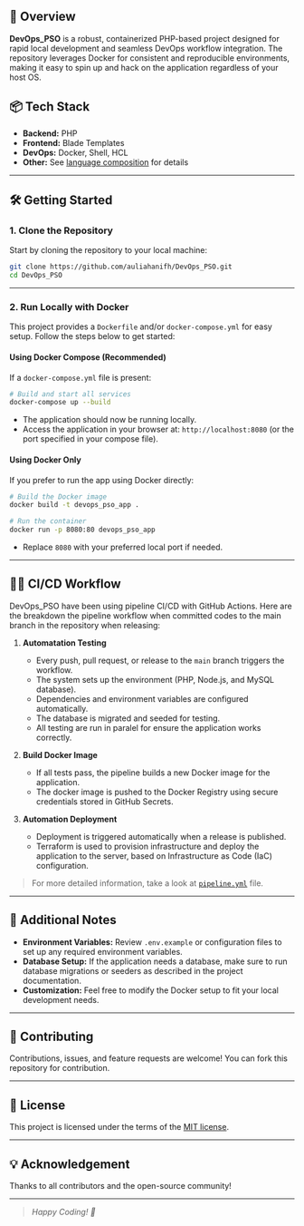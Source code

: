 ## 🚀 Overview

**DevOps_PSO** is a robust, containerized PHP-based project designed for rapid local development and seamless DevOps workflow integration. The repository leverages Docker for consistent and reproducible environments, making it easy to spin up and hack on the application regardless of your host OS.

## 📦 Tech Stack

- **Backend:** PHP
- **Frontend:** Blade Templates
- **DevOps:** Docker, Shell, HCL
- **Other:** See [language composition](#) for details

---

## 🛠️ Getting Started

### 1. Clone the Repository

Start by cloning the repository to your local machine:

```bash
git clone https://github.com/auliahanifh/DevOps_PSO.git
cd DevOps_PSO
```

---

### 2. Run Locally with Docker

This project provides a `Dockerfile` and/or `docker-compose.yml` for easy setup. Follow the steps below to get started:

#### Using Docker Compose (Recommended)

If a `docker-compose.yml` file is present:

```bash
# Build and start all services
docker-compose up --build
```

- The application should now be running locally.
- Access the application in your browser at: `http://localhost:8080` (or the port specified in your compose file).

#### Using Docker Only

If you prefer to run the app using Docker directly:

```bash
# Build the Docker image
docker build -t devops_pso_app .

# Run the container
docker run -p 8080:80 devops_pso_app
```

- Replace `8080` with your preferred local port if needed.

---

## 🧑‍💻 CI/CD Workflow

DevOps_PSO have been using pipeline CI/CD with GitHub Actions. Here are the breakdown the pipeline workflow when committed codes to the main branch in the repository when releasing:

1. **Automatation Testing**
   - Every push, pull request, or release to the `main` branch triggers the workflow.
   - The system sets up the environment (PHP, Node.js, and MySQL database).
   - Dependencies and environment variables are configured automatically.
   - The database is migrated and seeded for testing.
   - All testing are run in paralel for ensure the application works correctly.

2. **Build Docker Image**
   - If all tests pass, the pipeline builds a new Docker image for the application.
   - The docker image is pushed to the Docker Registry using secure credentials stored in GitHub Secrets.

4. **Automation Deployment**
   - Deployment is triggered automatically when a release is published.
   - Terraform is used to provision infrastructure and deploy the application to the server, based on Infrastructure as Code (IaC) configuration.
> For more detailed information, take a look at [`pipeline.yml`](.github/workflows/pipeline.yml) file.

---

## 📝 Additional Notes

- **Environment Variables:** Review `.env.example` or configuration files to set up any required environment variables.
- **Database Setup:** If the application needs a database, make sure to run database migrations or seeders as described in the project documentation.
- **Customization:** Feel free to modify the Docker setup to fit your local development needs.

---

## 🤝 Contributing

Contributions, issues, and feature requests are welcome! You can fork this repository for contribution.

---

## 📄 License

This project is licensed under the terms of the [MIT license](LICENSE).

---

## 💡 Acknowledgement

Thanks to all contributors and the open-source community!

---

> _Happy Coding! 🚀_
